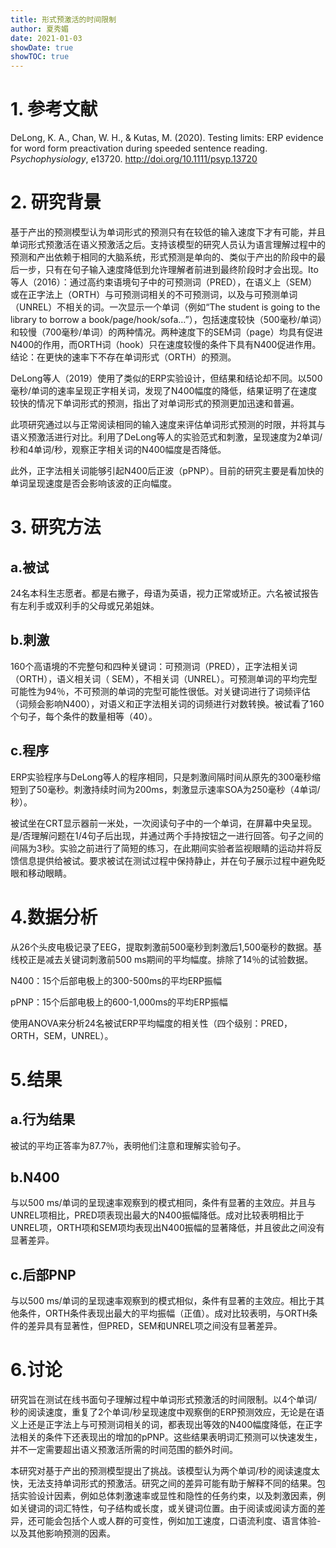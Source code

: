 ```yaml
---
title: 形式预激活的时间限制
author: 夏秀媚
date: 2021-01-03
showDate: true
showTOC: true
---
```

# 1. 参考文献
DeLong, K. A., Chan, W. H., & Kutas, M. (2020). Testing limits: ERP evidence for word form preactivation during speeded sentence reading. *Psychophysiology*, e13720. http://doi.org/10.1111/psyp.13720
# 2. 研究背景
基于产出的预测模型认为单词形式的预测只有在较低的输入速度下才有可能，并且单词形式预激活在语义预激活之后。支持该模型的研究人员认为语言理解过程中的预测和产出依赖于相同的大脑系统，形式预测是单向的、类似于产出的阶段中的最后一步，只有在句子输入速度降低到允许理解者前进到最终阶段时才会出现。Ito等人（2016）：通过高约束语境句子中的可预测词（PRED），在语义上（SEM）或在正字法上（ORTH）与可预测词相关的不可预测词，以及与可预测单词（UNREL）不相关的词。一次显示一个单词（例如“The student is going to the library to borrow a book/page/hook/sofa…”），包括速度较快（500毫秒/单词）和较慢（700毫秒/单词）的两种情况。两种速度下的SEM词（page）均具有促进N400的作用，而ORTH词（hook）只在速度较慢的条件下具有N400促进作用。结论：在更快的速率下不存在单词形式（ORTH）的预测。

DeLong等人（2019）使用了类似的ERP实验设计，但结果和结论却不同。以500毫秒/单词的速率呈现正字相关词，发现了N400幅度的降低，结果证明了在速度较快的情况下单词形式的预测，指出了对单词形式的预测更加迅速和普遍。

此项研究通过以与正常阅读相同的输入速度来评估单词形式预测的时限，并将其与语义预激活进行对比。利用了DeLong等人的实验范式和刺激，呈现速度为2单词/秒和4单词/秒，观察正字相关词的N400幅度是否降低。

此外，正字法相关词能够引起N400后正波（pPNP）。目前的研究主要是看加快的单词呈现速度是否会影响该波的正向幅度。
# 3. 研究方法
## a.被试
24名本科生志愿者。都是右撇子，母语为英语，视力正常或矫正。六名被试报告有左利手或双利手的父母或兄弟姐妹。
## b.刺激
160个高语境的不完整句和四种关键词：可预测词（PRED），正字法相关词（ORTH），语义相关词（ SEM），不相关词（UNREL）。可预测单词的平均完型可能性为94％，不可预测的单词的完型可能性很低。对关键词进行了词频评估（词频会影响N400），对语义和正字法相关词的词频进行对数转换。被试看了160个句子，每个条件的数量相等（40）。
## c.程序
ERP实验程序与DeLong等人的程序相同，只是刺激间隔时间从原先的300毫秒缩短到了50毫秒。刺激持续时间为200ms，刺激显示速率SOA为250毫秒（4单词/秒）。 

被试坐在CRT显示器前一米处，一次阅读句子中的一个单词，在屏幕中央呈现。是/否理解问题在1/4句子后出现，并通过两个手持按钮之一进行回答。句子之间的间隔为3秒。实验之前进行了简短的练习，在此期间实验者监视眼睛的运动并将反馈信息提供给被试。要求被试在测试过程中保持静止，并在句子展示过程中避免眨眼和移动眼睛。
# 4.数据分析
从26个头皮电极记录了EEG，提取刺激前500毫秒到刺激后1,500毫秒的数据。基线校正是减去关键词刺激前500 ms期间的平均幅度。排除了14％的试验数据。

N400：15个后部电极上的300-500ms的平均ERP振幅

pPNP：15个后部电极上的600-1,000ms的平均ERP振幅

使用ANOVA来分析24名被试ERP平均幅度的相关性（四个级别：PRED，ORTH，SEM，UNREL）。

# 5.结果
## a.行为结果
被试的平均正答率为87.7％，表明他们注意和理解实验句子。

## b.N400
与以500 ms/单词的呈现速率观察到的模式相同，条件有显著的主效应。并且与UNREL项相比，PRED项表现出最大的N400振幅降低。成对比较表明相比于UNREL项，ORTH项和SEM项均表现出N400振幅的显著降低，并且彼此之间没有显著差异。

## c.后部PNP
与以500 ms/单词的呈现速率观察到的模式相似，条件有显著的主效应。相比于其他条件，ORTH条件表现出最大的平均振幅（正值）。成对比较表明，与ORTH条件的差异具有显著性，但PRED，SEM和UNREL项之间没有显著差异。

# 6.讨论
研究旨在测试在线书面句子理解过程中单词形式预激活的时间限制。以4个单词/秒的阅读速度，重复了2个单词/秒呈现速度中观察倒的ERP预测效应，无论是在语义上还是正字法上与可预测词相关的词，都表现出等效的N400幅度降低，在正字法相关的条件下还表现出的增加的pPNP。这些结果表明词汇预测可以快速发生，并不一定需要超出语义预激活所需的时间范围的额外时间。

本研究对基于产出的预测模型提出了挑战。该模型认为两个单词/秒的阅读速度太快，无法支持单词形式的预激活。研究之间的差异可能有助于解释不同的结果。包括实验设计因素，例如总体刺激速率或显性和隐性的任务约束，以及刺激因素，例如关键词的词汇特性，句子结构或长度，或关键词位置。由于阅读或阅读方面的差异，还可能会包括个人或人群的可变性，例如加工速度，口语流利度、语言体验-以及其他影响预测的因素。















